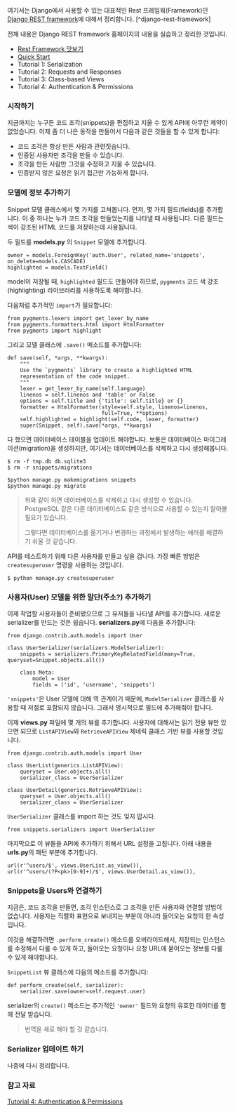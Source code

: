 여기서는 Django에서 사용할 수 있는 대표적인 Rest 프레임웍(Framework)인 [Django REST framework](http://www.django-rest-framework.org)에 대해서 정리합니다. [^django-rest-framework]

전체 내용은 Django REST framework 홈페이지의 내용을 실습하고 정리한 것입니다. 

* [Rest Framework 맛보기](../_draft/2016-12-19-Django-REST-Framework.md)
* [Quick Start]()
* Tutorial 1: Serialization
* Tutorial 2: Requests and Responses
* Tutorial 3: Class-based Views
* Tutorial 4: Authentication & Permissions

### 시작하기

지금까지는 누구든 코드 조각(snippets)을 편집하고 지울 수 있게 API에 아무런 제약이 없었습니다. 이제 좀 더 나은 동작을 만들어서 다음과 같은 것들을 할 수 있게 합니다:

* 코드 조각은 항상 만든 사람과 관련짓습니다.
* 인증된 사용자만 조각을 만들 수 있습니다.
* 조각을 만든 사람만 그것을 수정하고 지울 수 있습니다.
* 인증받지 않은 요청은 읽기 접근만 가능하게 합니다.

### 모델에 정보 추가하기

Snippet 모델 클래스에서 몇 가지를 고쳐봅니다. 먼저, 몇 가지 필드(fields)를 추가합니다. 이 중 하나는 누가 코드 조각을 만들었는지를 나타낼 때 사용됩니다. 다른 필드는 색이 강조된 HTML 코드를 저장하는데 사용됩니다.

두 필드를 **models.py** 의 `Snippet` 모델에 추가합니다.

```
owner = models.ForeignKey('auth.User', related_name='snippets', on_delete=models.CASCADE)
highlighted = models.TextField()
```

model이 저장될 때, `highlighted` 필드도 만들어야 하므로, `pygments` 코드 색 강조(highlighting) 라이브러리를 사용하도록 해야합니다.

다음처럼 추가적인 `import`가 필요합니다:

```
from pygments.lexers import get_lexer_by_name
from pygments.formatters.html import HtmlFormatter
from pygments import highlight
```

그리고 모델 클래스에 `.save()` 메소드를 추가합니다:

```
def save(self, *args, **kwargs):
    """
    Use the `pygments` library to create a highlighted HTML
    representation of the code snippet.
    """
    lexer = get_lexer_by_name(self.language)
    linenos = self.linenos and 'table' or False
    options = self.title and {'title': self.title} or {}
    formatter = HtmlFormatter(style=self.style, linenos=linenos,
                              full=True, **options)
    self.highlighted = highlight(self.code, lexer, formatter)
    super(Snippet, self).save(*args, **kwargs)
```

다 했으면 데이터베이스 테이블을 업데이트 해야합니다. 보통은 데이터베이스 마이그레이션(migration)을 생성하지만, 여기서는 데이터베이스를 삭제하고 다시 생성해봅니다.

```
$ rm -f tmp.db db.sqlite3
$ rm -r snippets/migrations

$python manage.py makemigrations snippets
$python manage.py migrate
```

> 위와 같이 하면 데이터베이스를 삭제하고 다시 생성할 수 있습니다. PostgreSQL 같은 다른 데이터베이스도 같은 방식으로 사용할 수 있는지 알아볼 필요가 있습니다. 
> 
> 그렇다면 데이터베이스를 옮기거나 변경하는 과정에서 발생하는 에러를 해결하기 쉬울 것 같습니다. 

API를 테스트하기 위해 다른 사용자를 만들고 싶을 겁니다. 가장 빠른 방법은 `createsuperuser` 명령을 사용하는 것입니다.

```
$ python manage.py createsuperuser
```

### 사용자(User) 모델을 위한 말단(주소?) 추가하기 

이제 작업할 사용자들이 준비됐으므로 그 유저들을 나타낼 API를 추가합니다. 새로운 serializer를 만드는 것은 쉽습니다. **serializers.py**에 다음을 추가합니다:

```
from django.contrib.auth.models import User

class UserSerializer(serializers.ModelSerializer):
    snippets = serializers.PrimaryKeyRelatedField(many=True, queryset=Snippet.objects.all())

    class Meta:
        model = User
        fields = ('id', 'username', 'snippets')
```

`'snippets'`은 User 모델에 대해 역 관계이기 때문에, `ModelSerializer` 클래스를 사용할 때 저절로 포함되지 않습니다. 그래서 명시적으로 필드에 추가해줘야 합니다.

이제 **views.py** 파일에 몇 개의 뷰를 추가합니다. 사용자에 대해서는 읽기 전용 뷰만 있으면 되므로 `ListAPIView`와 `RetrieveAPIView` 제네릭 클래스 기반 뷰를 사용할 것입니다.

```
from django.contrib.auth.models import User

class UserList(generics.ListAPIView):
    queryset = User.objects.all()
    serializer_class = UserSerializer

class UserDetail(generics.RetrieveAPIView):
    queryset = User.objects.all()
    serializer_class = UserSerializer
```

`UserSerializer` 클래스를 import 하는 것도 잊지 맙시다.

```
from snippets.serializers import UserSerializer
```

마지막으로 이 뷰들을 API에 추가하기 위해서 URL 설정을 고칩니다. 아래 내용을 **urls.py**의 패턴 부분에 추가합니다.

```
url(r'^users/$', views.UserList.as_view()),
url(r'^users/(?P<pk>[0-9]+)/$', views.UserDetail.as_view()),
```

### Snippets을 Users와 연결하기

지금은, 코드 조각을 만들면, 조각 인스턴스로 그 조각을 만든 사용자와 연결할 방법이 없습니다. 사용자는 직렬화 표현으로 보내지는 부분이 아니라 들어오는 요청의 한 속성입니다.

이것을 해결하려면 `.perform_create()` 메소드를 오버라이드해서, 저장되는 인스턴스를 수정해서 다룰 수 있게 하고, 들어오는 요청이나 요청 URL에 묻어오는 정보를 다룰 수 있게 해야합니다.

`SnippetList` 뷰 클래스에 다음의 메소드를 추가합니다:

```
def perform_create(self, serializer):
    serializer.save(owner=self.request.user)
```

serializer의 `create()` 메소드는 추가적인 `'owner'` 필드와 요청의 유효한 데이터를 함께 전달 받습니다.

> 번역을 새로 해야 할 것 같습니다.

### Serializer 업데이트 하기

나중에 다시 정리합니다. 

### 참고 자료

[Tutorial 4: Authentication & Permissions](http://www.django-rest-framework.org/tutorial/4-authentication-and-permissions/)
